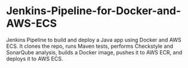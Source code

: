# Jenkins-Pipeline-for-Docker-and-AWS-ECS
Jenkins Pipeline to build and deploy a Java app using Docker and AWS ECS. It clones the repo, runs Maven tests, performs Checkstyle and SonarQube analysis, builds a Docker image, pushes it to AWS ECR, and deploys it to AWS ECS.

